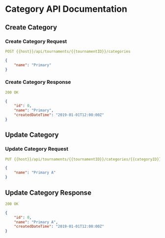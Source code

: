 # Category API Documentation

## Create Category
### Create Category Request
```yml
POST {{host}}/api/tournaments/{{tournamentID}}/categories
```

```json
{
    "name": "Primary"
}
```

### Create Category Response

```yml
200 OK
```

```json
{
    "id": 0,
    "name": "Primary",
    "createdDateTime": "2019-01-01T12:00:00Z"
}
```

## Update Category
### Update Category Request
```yml
PUT {{host}}/api/tournaments/{{tournamentID}}/categories/{{categoryID}}
```

```json
{
    "name": "Primary A"
}
```

## Update Category Response

```yml
200 OK
```

```json
{
    "id": 0,
    "name": "Primary A",
    "createdDateTime": "2019-01-01T12:00:00Z"
}
```